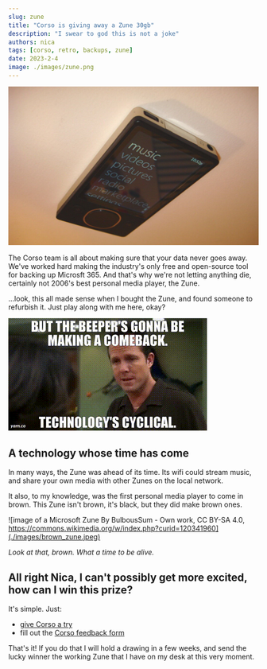 ```yaml
---
slug: zune
title: "Corso is giving away a Zune 30gb"
description: "I swear to god this is not a joke"
authors: nica
tags: [corso, retro, backups, zune]
date: 2023-2-4
image: ./images/zune.png
---
```


![image of a Microsoft Zune](./images/zune.png)

The Corso team is all about making sure that your data never goes away.
We've worked hard making the industry's only free and open-source tool for backing up Microsft 365.
And that's why we're not letting anything die, certainly not 2006's best personal media player, the Zune.

...look, this all made sense when I bought the Zune, and found someone to refurbish it. Just play along with me here, okay?
<!-- truncate -->

![A gif from the show 30 Rock with a character insisting 'beepers are about to make a big comeback, technology is cyclical'](./images/cyclical.gif)

## A technology whose time has come

In many ways, the Zune was ahead of its time. Its wifi could stream music, and share your own media with other
Zunes on the local network.

It also, to my knowledge, was the first personal media player to come in brown. This Zune isn't brown, it's black,
but they did make brown ones.

![image of a Microsoft Zune By BulbousSum - Own work, CC BY-SA 4.0, https://commons.wikimedia.org/w/index.php?curid=120341960](./images/brown_zune.jpeg)

*Look at that, brown. What a time to be alive.*

## All right Nica, I can't possibly get more excited, how can I win this prize?

It's simple. Just:

* [give Corso a try](https://corsobackup.io/docs/quickstart/)
* fill out the [Corso feedback form](https://forms.microsoft.com/r/mRVNKqeKDp)

That's it! If you do that I will hold a drawing in a few weeks, and send the lucky winner the working Zune that
I have on my desk at this very moment.
